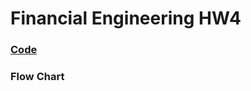 # Financial Engineering HW4
### [Code](https://github.com/fatdanny77/Financial_Engineering/blob/master/HW4/Codes/Financial_Engineering_HW4.ipynb)
### Flow Chart
